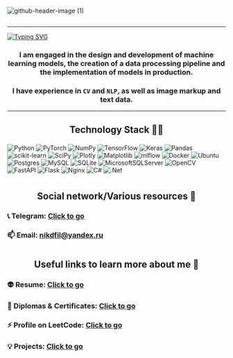 ![github-header-image (1)](https://github.com/nikfilonenko/nikfilonenko/assets/103507130/e5557768-4f58-4aae-81cb-2431b88943c2)

<div id="badges" align="center">
  <img src="https://komarev.com/ghpvc/?username=nikfilonenko&style=for-the-badge&color=blue" alt=""/>
</div>

-----

[![Typing SVG](https://readme-typing-svg.herokuapp.com?font=Fira+Code&size=25&pause=1000&color=04EB11&width=435&lines=Briefly+about+me)](https://git.io/typing-svg)

### <p  align="center">I am engaged in the design and development of machine learning models, the creation of a data processing pipeline and the implementation of models in production.</p>
### <p  align="center">I have experience in `CV` and `NLP`, as well as image markup and text data.</p>

-----

##  <p  align="center">Technology Stack  👨‍💻</p>

![Python](https://img.shields.io/badge/python-3670A0?style=for-the-badge&logo=python&logoColor=ffdd54)              ![PyTorch](https://img.shields.io/badge/PyTorch-%23EE4C2C.svg?style=for-the-badge&logo=PyTorch&logoColor=white)      ![NumPy](https://img.shields.io/badge/numpy-%23013243.svg?style=for-the-badge&logo=numpy&logoColor=white)  ![TensorFlow](https://img.shields.io/badge/TensorFlow-%23FF6F00.svg?style=for-the-badge&logo=TensorFlow&logoColor=white)    ![Keras](https://img.shields.io/badge/Keras-%23D00000.svg?style=for-the-badge&logo=Keras&logoColor=white)  ![Pandas](https://img.shields.io/badge/pandas-%23150458.svg?style=for-the-badge&logo=pandas&logoColor=white)  ![scikit-learn](https://img.shields.io/badge/scikit--learn-%23F7931E.svg?style=for-the-badge&logo=scikit-learn&logoColor=white)  ![SciPy](https://img.shields.io/badge/SciPy-%230C55A5.svg?style=for-the-badge&logo=scipy&logoColor=%white)  ![Plotly](https://img.shields.io/badge/Plotly-%233F4F75.svg?style=for-the-badge&logo=plotly&logoColor=white)  ![Matplotlib](https://img.shields.io/badge/Matplotlib-%23ffffff.svg?style=for-the-badge&logo=Matplotlib&logoColor=black)  ![mlflow](https://img.shields.io/badge/mlflow-%23d9ead3.svg?style=for-the-badge&logo=numpy&logoColor=blue)  ![Docker](https://img.shields.io/badge/docker-%230db7ed.svg?style=for-the-badge&logo=docker&logoColor=white)  ![Ubuntu](https://img.shields.io/badge/Ubuntu-E95420?style=for-the-badge&logo=ubuntu&logoColor=white)  ![Postgres](https://img.shields.io/badge/postgres-%23316192.svg?style=for-the-badge&logo=postgresql&logoColor=white) ![MySQL](https://img.shields.io/badge/mysql-%2300f.svg?style=for-the-badge&logo=mysql&logoColor=white) ![SQLite](https://img.shields.io/badge/sqlite-%2307405e.svg?style=for-the-badge&logo=sqlite&logoColor=white)  ![MicrosoftSQLServer](https://img.shields.io/badge/Microsoft%20SQL%20Server-CC2927?style=for-the-badge&logo=microsoft%20sql%20server&logoColor=white)  ![OpenCV](https://img.shields.io/badge/opencv-%23white.svg?style=for-the-badge&logo=opencv&logoColor=white)  ![FastAPI](https://img.shields.io/badge/FastAPI-005571?style=for-the-badge&logo=fastapi)  ![Flask](https://img.shields.io/badge/flask-%23000.svg?style=for-the-badge&logo=flask&logoColor=white)                    ![Nginx](https://img.shields.io/badge/nginx-%23009639.svg?style=for-the-badge&logo=nginx&logoColor=white) ![C#](https://img.shields.io/badge/c%23-%23239120.svg?style=for-the-badge&logo=c-sharp&logoColor=white)  ![.Net](https://img.shields.io/badge/.NET-5C2D91?style=for-the-badge&logo=.net&logoColor=white)   
#
##  <p  align="center">Social network/Various resources 🤝</p>
### 📞 Telegram: [Click to go](https://t.me/nikitafilonenko)
### 📫  Email: nikdfil@yandex.ru
#
##  <p  align="center">Useful links to learn more about me 🥇</p>
### 👽 Resume: [Click to go](https://gist.github.com/nikfilonenko/ddecc2e2f4f2a581ce7f97a27a31fd37)
### 🚀 Diplomas & Certificates: [Click to go](https://github.com/nikfilonenko/certificates_and_diplomas)
### ⚡ Profile on LeetCode: [Click to go](/////)
### 💡 Projects: [Click to go](/////)
